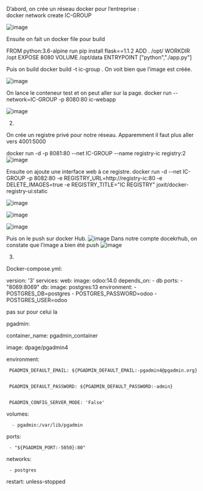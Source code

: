 D’abord, on crée un réseau docker pour l’entreprise : 	
docker network create IC-GROUP

![image](https://user-images.githubusercontent.com/74649986/201877594-128e9c73-bc0b-41ac-ac1a-be20f64412d7.png)

Ensuite on fait un docker file pour build



FROM python:3.6-alpine
run  pip install flask==1.1.2
ADD . /opt/
WORKDIR /opt
EXPOSE 8080
VOLUME /opt/data
ENTRYPOINT ["python","./app.py"]


Puis on build 
docker build -t ic-group .
On voit bien que l’image est créée.

![image](https://user-images.githubusercontent.com/74649986/201877761-88a0b020-e71c-4212-882d-a4f5cb778a48.png)


On lance le conteneur test et on peut aller sur la page.
docker run --network=IC-GROUP -p 8080:80 ic-webapp

![image](https://user-images.githubusercontent.com/74649986/201880058-697b6e51-60c7-4fda-8062-9f9c1eb51aac.png)



2.
On crée un registre privé pour notre réseau.
Apparemment il faut plus aller vers 4001:5000		 	 	 		

docker run -d -p 8081:80 --net IC-GROUP --name registry-ic registry:2 
![image](https://user-images.githubusercontent.com/74649986/201880378-1a0101d6-62c1-49be-a05e-fbf037749403.png)

Ensuite on ajoute une interface web à ce registre. 
docker run -d --net IC-GROUP -p 8082:80 -e REGISTRY_URL=http://registry-ic:80 -e DELETE_IMAGES=true -e REGISTRY_TITLE="IC REGISTRY" joxit/docker-registry-ui:static

![image](https://user-images.githubusercontent.com/74649986/201880636-9929c639-3542-4138-9a68-51b3c5d2ae3c.png)

![image](https://user-images.githubusercontent.com/74649986/201880768-718fa34b-25e3-458c-a343-fadbb7bfc746.png)

![image](https://user-images.githubusercontent.com/74649986/201880843-a763f1be-e3dc-4d54-9d51-97c43dd503fe.png)

Puis on le push sur docker Hub.
![image](https://user-images.githubusercontent.com/74649986/201880927-cf2a2717-07c8-4dda-a5e3-28a606305e00.png)
Dans notre compte docekrhub, on constate que l’image a bien été push
![image](https://user-images.githubusercontent.com/74649986/201881024-7b87e056-4580-4ec9-9ee3-6701ef8abc57.png)

3.

Docker-compose.yml:

version: '3'
services:
	web:
    image: odoo:14.0
    depends_on:
      - db
    ports:
      - "8069:8069"
  db:
    image: postgres:13
    environment:
      - POSTGRES_DB=postgres
      - POSTGRES_PASSWORD=odoo
      - POSTGRES_USER=odoo



 pas sur pour celui la


pgadmin:


   container_name: pgadmin_container


   image: dpage/pgadmin4


   environment:


     PGADMIN_DEFAULT_EMAIL: ${PGADMIN_DEFAULT_EMAIL:-pgadmin4@pgadmin.org}


     PGADMIN_DEFAULT_PASSWORD: ${PGADMIN_DEFAULT_PASSWORD:-admin}


     PGADMIN_CONFIG_SERVER_MODE: 'False'


   volumes:


      - pgadmin:/var/lib/pgadmin






   ports:


     - "${PGADMIN_PORT:-5050}:80"


   networks:


     - postgres


   restart: unless-stopped



